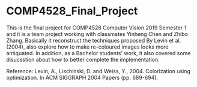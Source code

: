 # COMP4528_Final_Project

This is the final project for COMP4528 Computer Vision 2019 Semester 1 and it is a team project working with classmates Yinheng Chen and Zhibo Zhang. Basically it reconstruct the techniques proposed By Levin et al. (2004), also explore how to make re-coloured images looks more antiquated. In addition, as a Bachelor students' work, it also covered some disucsstion about how to better complete the implementation.


Reference: Levin, A., Lischinski, D. and Weiss, Y., 2004. Colorization using optimization. In ACM SIGGRAPH 2004 Papers (pp. 689-694).
